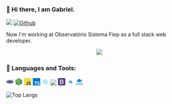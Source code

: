 ### 👋 Hi there, I am Gabriel.

![](https://visitor-badge.laobi.icu/badge?page_id=gabeluiz)
[![Github](https://img.shields.io/github/followers/gabeluiz?label=Follow&style=social)](https://github.com/gabeluiz)

Now I'm working at Observatório Sistema Fiep as a full stack web developer.
<p align="center">
  <img src="http://www.fiepr.org.br/observatorios/layout/img/logo_bottom_sistema_fiep.png" style="max-width:100%">
</p>

### 🧰 Languages and Tools:
<p>
  <code><img height="20" src="https://raw.githubusercontent.com/github/explore/ccc16358ac4530c6a69b1b80c7223cd2744dea83/topics/php/php.png" style="max-width:100%;"></code>
  <code><img height="20" src="https://raw.githubusercontent.com/github/explore/80688e429a7d4ef2fca1e82350fe8e3517d3494d/topics/nodejs/nodejs.png" style="max-width:100%;"></code>
  <code><img height="20" src="https://raw.githubusercontent.com/github/explore/ccc16358ac4530c6a69b1b80c7223cd2744dea83/topics/javascript/javascript.png" style="max-width:100%;"></code>
  <code><img height="20" src="https://raw.githubusercontent.com/github/explore/ccc16358ac4530c6a69b1b80c7223cd2744dea83/topics/typescript/typescript.png" style="max-width:100%;"></code>
  <code><img height="20" src="https://raw.githubusercontent.com/github/explore/ccc16358ac4530c6a69b1b80c7223cd2744dea83/topics/react/react.png" style="max-width:100%;"></code>
  <code><img height="20" src="https://assets.vercel.com/image/upload/v1607554385/repositories/next-js/next-logo.png" style="max-width:100%;"></code>
  <code><img height="20" src="https://raw.githubusercontent.com/github/explore/ccc16358ac4530c6a69b1b80c7223cd2744dea83/topics/bootstrap/bootstrap.png" style="max-width:100%;"></code>
  <code><img height="20" src="https://raw.githubusercontent.com/github/explore/80688e429a7d4ef2fca1e82350fe8e3517d3494d/topics/azure/azure.png" style="max-width:100%;"></code>
  <code><img height="20" src="https://raw.githubusercontent.com/github/explore/80688e429a7d4ef2fca1e82350fe8e3517d3494d/topics/docker/docker.png" style="max-width:100%;"></code>
</p>

![Top Langs](https://github-readme-stats.vercel.app/api/top-langs/?username=gabeluiz&layout=compact)
